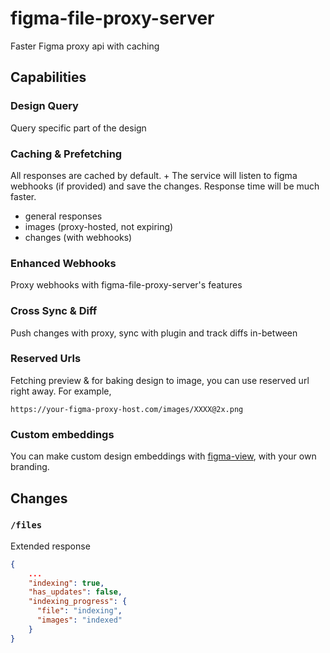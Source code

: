 # figma-file-proxy-server
Faster Figma proxy api with caching


## Capabilities

### Design Query
Query specific part of the design


### Caching & Prefetching
All responses are cached by default. + The service will listen to figma webhooks (if provided) and save the changes.
Response time will be much faster.

- general responses
- images (proxy-hosted, not expiring)
- changes (with webhooks)


### Enhanced Webhooks
Proxy webhooks with figma-file-proxy-server's features

### Cross Sync & Diff
Push changes with proxy, sync with plugin and track diffs in-between 


### Reserved Urls
Fetching preview & for baking design to image, you can use reserved url right away.
For example, 

`https://your-figma-proxy-host.com/images/XXXX@2x.png`


### Custom embeddings
You can make custom design embeddings with [figma-view](https://github.com/gridaco/figma-view), with your own branding.


## Changes

### `/files`
Extended response
```json
{
    ...
    "indexing": true,
    "has_updates": false,
    "indexing_progress": {
      "file": "indexing",
      "images": "indexed"
    }
}
```
